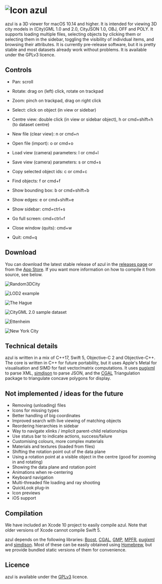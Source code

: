 # ![Icon](https://3d.bk.tudelft.nl/ken/img/azul-small.png) azul

azul is a 3D viewer for macOS 10.14 and higher. It is intended for viewing 3D city models in (City)GML 1.0 and 2.0, CityJSON 1.0, OBJ, OFF and POLY. It supports loading multiple files, selecting objects by clicking them or selecting them in the sidebar, toggling the visibility of individual items, and browsing their attributes. It is currently pre-release software, but it is pretty stable and most datasets already work without problems. It is available under the GPLv3 licence.

## Controls

* Pan: scroll
* Rotate: drag on (left) click, rotate on trackpad
* Zoom: pinch on trackpad, drag on right click
* Select: click on object (in view or sidebar)
* Centre view: double click (in view or sidebar object), h or cmd+shift+h (to dataset centre)

* New file (clear view): n or cmd+n
* Open file (import): o or cmd+o
* Load view (camera) parameters: l or cmd+l
* Save view (camera) parameters: s or cmd+s
* Copy selected object ids: c or cmd+c
* Find objects: f or cmd+f
* Show bounding box: b or cmd+shift+b
* Show edges: e or cmd+shift+e

* Show sidebar: cmd+ctrl+s
* Go full screen: cmd+ctrl+f
* Close window (quits): cmd+w
* Quit: cmd+q

## Download

You can download the latest stable release of azul in the [releases page](https://github.com/tudelft3d/azul/releases) or from the [App Store](https://itunes.apple.com/app/azul/id1173239678?mt=12). If you want more information on how to compile it from source, see below.

![Random3DCity](https://3d.bk.tudelft.nl/ken/img/azul/random.png)

![LOD2 example](https://3d.bk.tudelft.nl/ken/img/azul/lod2.png)

![The Hague](https://3d.bk.tudelft.nl/ken/img/azul/denhaag.png)

![CityGML 2.0 sample dataset](https://3d.bk.tudelft.nl/ken/img/azul/citygml2.png)

![Ettenheim](https://3d.bk.tudelft.nl/ken/img/azul/ettenheim.png)

![New York City](https://3d.bk.tudelft.nl/ken/img/azul/nyc.png)

## Technical details

azul is written in a mix of C++17, Swift 5, Objective-C 2 and Objective-C++. The core is written in C++ for future portability, but it uses Apple's Metal for visualisation and SIMD for fast vector/matrix computations. It uses [pugixml](https://pugixml.org) to parse XML, [simdjson](https://github.com/lemire/simdjson) to parse JSON, and the [CGAL](https://www.cgal.org) Triangulation package to triangulate concave polygons for display.

## Not implemented / ideas for the future

* Removing (unloading) files
* Icons for missing types
* Better handling of big coordinates
* Improved search with live viewing of matching objects
* Reordering hierarchies in sidebar
* Way to navigate xlinks / implicit parent-child relationships
* Use status bar to indicate actions, success/failure
* Customising colours, more complex materials
* Materials and textures (loaded from files)
* Shifting the rotation point out of the data plane
* Using a rotation point at a visible object in the centre (good for zooming in and rotating)
* Showing the data plane and rotation point
* Animations when re-centering
* Keyboard navigation
* Multi-threaded file loading and ray shooting
* QuickLook plug-in
* Icon previews
* iOS support

## Compilation

We have included an Xcode 10 project to easily compile azul. Note that older versions of Xcode cannot compile Swift 5.

azul depends on the following libraries: [Boost](http://www.boost.org), [CGAL](http://www.cgal.org), [GMP](https://gmplib.org), [MPFR](http://www.mpfr.org), [pugixml](http://pugixml.org) and [simdjson](https://github.com/lemire/simdjson). Most of these can be easily obtained using [Homebrew](http://brew.sh), but we provide bundled static versions of them for convenience.

## Licence

azul is available under the [GPLv3](https://www.gnu.org/licenses/gpl-3.0.en.html) licence.
